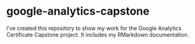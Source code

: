 # google-analytics-capstone

I've created this repository to show my work for the Google Analytics Certificate Capstone project. It includes my RMarkdown documentation.
